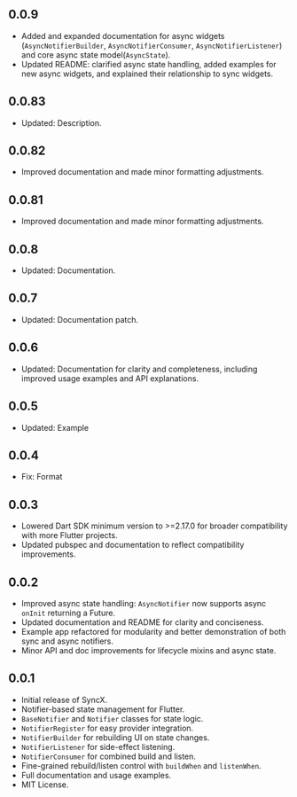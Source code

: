 ## 0.0.9

- Added and expanded documentation for async widgets (`AsyncNotifierBuilder`, `AsyncNotifierConsumer`, `AsyncNotifierListener`) and core async state model(`AsyncState`).
- Updated README: clarified async state handling, added examples for new async widgets, and explained their relationship to sync widgets.

## 0.0.83

- Updated: Description.

## 0.0.82

- Improved documentation and made minor formatting adjustments.

## 0.0.81

- Improved documentation and made minor formatting adjustments.

## 0.0.8 

- Updated: Documentation.

## 0.0.7

- Updated: Documentation patch.

## 0.0.6

- Updated: Documentation for clarity and completeness, including improved usage examples and API explanations.

## 0.0.5

- Updated: Example

## 0.0.4

- Fix: Format

## 0.0.3

- Lowered Dart SDK minimum version to >=2.17.0 for broader compatibility with more Flutter projects.
- Updated pubspec and documentation to reflect compatibility improvements.

## 0.0.2

- Improved async state handling: `AsyncNotifier` now supports async `onInit` returning a Future.
- Updated documentation and README for clarity and conciseness.
- Example app refactored for modularity and better demonstration of both sync and async notifiers.
- Minor API and doc improvements for lifecycle mixins and async state.

## 0.0.1

- Initial release of SyncX.
- Notifier-based state management for Flutter.
- `BaseNotifier` and `Notifier` classes for state logic.
- `NotifierRegister` for easy provider integration.
- `NotifierBuilder` for rebuilding UI on state changes.
- `NotifierListener` for side-effect listening.
- `NotifierConsumer` for combined build and listen.
- Fine-grained rebuild/listen control with `buildWhen` and `listenWhen`.
- Full documentation and usage examples.
- MIT License.
